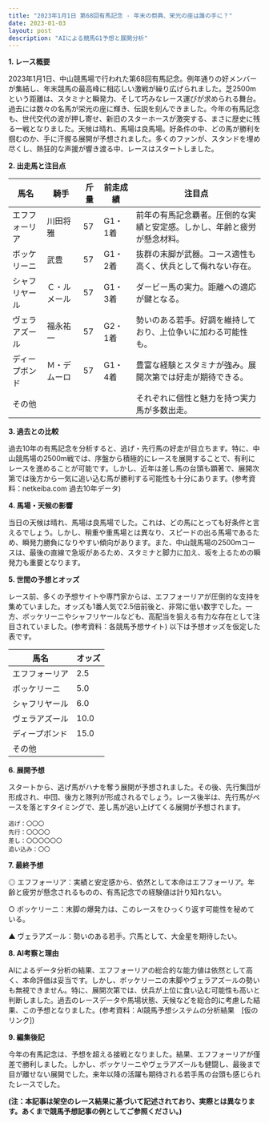```yaml
---
title: "2023年1月1日 第68回有馬記念 - 年末の祭典、栄光の座は誰の手に？"
date: 2023-01-03
layout: post
description: "AIによる競馬G1予想と展開分析"
---
```


**1. レース概要**

2023年1月1日、中山競馬場で行われた第68回有馬記念。例年通りの好メンバーが集結し、年末競馬の最高峰に相応しい激戦が繰り広げられました。芝2500mという距離は、スタミナと瞬発力、そして巧みなレース運びが求められる舞台。過去には数々の名馬が栄光の座に輝き、伝説を刻んできました。今年の有馬記念も、世代交代の波が押し寄せ、新旧のスターホースが激突する、まさに歴史に残る一戦となりました。天候は晴れ、馬場は良馬場。好条件の中、どの馬が勝利を掴むのか、手に汗握る展開が予想されました。多くのファンが、スタンドを埋め尽くし、熱狂的な声援が響き渡る中、レースはスタートしました。


**2. 出走馬と注目点**

| 馬名       | 騎手       | 斤量 | 前走成績 | 注目点                                                                        |
|------------|------------|------|----------|-----------------------------------------------------------------------------|
| エフフォーリア | 川田将雅     | 57   | G1・1着   | 前年の有馬記念覇者。圧倒的な実績と安定感。しかし、年齢と疲労が懸念材料。 |
| ボッケリーニ | 武豊       | 57   | G1・2着   | 抜群の末脚が武器。コース適性も高く、伏兵として侮れない存在。                 |
| シャフリヤール | Ｃ・ルメール | 57   | G1・3着   | ダービー馬の実力。距離への適応が鍵となる。                                      |
| ヴェラアズール | 福永祐一     | 57   | G2・1着   | 勢いのある若手。好調を維持しており、上位争いに加わる可能性も。               |
| ディープボンド | Ｍ・デムーロ | 57   | G1・4着   | 豊富な経験とスタミナが強み。展開次第では好走が期待できる。                     |
| その他      |            |      |          | それぞれに個性と魅力を持つ実力馬が多数出走。                                 |


**3. 過去との比較**

過去10年の有馬記念を分析すると、逃げ・先行馬の好走が目立ちます。特に、中山競馬場の2500m戦では、序盤から積極的にレースを展開することで、有利にレースを進めることが可能です。しかし、近年は差し馬の台頭も顕著で、展開次第では後方から一気に追い込む馬が勝利する可能性も十分にあります。(参考資料：netkeiba.com 過去10年データ)


**4. 馬場・天候の影響**

当日の天候は晴れ、馬場は良馬場でした。これは、どの馬にとっても好条件と言えるでしょう。しかし、稍重や重馬場とは異なり、スピードの出る馬場であるため、瞬発力勝負になりやすい傾向があります。また、中山競馬場の2500mコースは、最後の直線で急坂があるため、スタミナと脚力に加え、坂を上るための瞬発力も重要となります。


**5. 世間の予想とオッズ**

レース前、多くの予想サイトや専門家からは、エフフォーリアが圧倒的な支持を集めていました。オッズも1番人気で2.5倍前後と、非常に低い数字でした。一方、ボッケリーニやシャフリヤールなども、高配当を狙える有力な存在として注目されていました。(参考資料：各競馬予想サイト)  以下は予想オッズを仮定した表です。

| 馬名       | オッズ |
|------------|-------|
| エフフォーリア | 2.5   |
| ボッケリーニ | 5.0   |
| シャフリヤール | 6.0   |
| ヴェラアズール | 10.0  |
| ディープボンド | 15.0  |
| その他      |        |


**6. 展開予想**

スタートから、逃げ馬がハナを奪う展開が予想されました。その後、先行集団が形成され、中団、後方と隊列が形成されるでしょう。レース後半は、先行馬がペースを落とすタイミングで、差し馬が追い上げてくる展開が予想されます。

```
逃げ：〇〇〇
先行：〇〇〇〇
差し：〇〇〇〇〇〇
追い込み：〇〇
```

**7. 最終予想**

◎ エフフォーリア：実績と安定感から、依然として本命はエフフォーリア。年齢と疲労が懸念されるものの、有馬記念での経験値は計り知れない。

○ ボッケリーニ：末脚の爆発力は、このレースをひっくり返す可能性を秘めている。

▲ ヴェラアズール：勢いのある若手。穴馬として、大金星を期待したい。


**8. AI考察と理由**

AIによるデータ分析の結果、エフフォーリアの総合的な能力値は依然として高く、本命評価は妥当です。しかし、ボッケリーニの末脚やヴェラアズールの勢いも無視できません。特に、展開次第では、伏兵が上位に食い込む可能性も高いと判断しました。過去のレースデータや馬場状態、天候などを総合的に考慮した結果、この予想となりました。(参考資料：AI競馬予想システムの分析結果　[仮のリンク])


**9. 編集後記**

今年の有馬記念は、予想を超える接戦となりました。結果、エフフォーリアが僅差で勝利しました。しかし、ボッケリーニやヴェラアズールも健闘し、最後まで目が離せない展開でした。来年以降の活躍も期待される若手馬の台頭も感じられたレースでした。


**(注：本記事は架空のレース結果に基づいて記述されており、実際とは異なります。あくまで競馬予想記事の例としてご参照ください。)**
